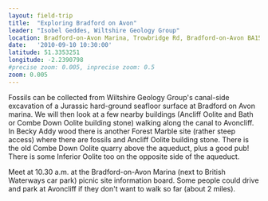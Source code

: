 ```yaml
---
layout: field-trip
title:  "Exploring Bradford on Avon"
leader: "Isobel Geddes, Wiltshire Geology Group"
location: Bradford-on-Avon Marina, Trowbridge Rd, Bradford-on-Avon BA15 1UD
date:   '2010-09-10 10:30:00'
latitude: 51.3353251
longitude: -2.2390798
#precise zoom: 0.005, inprecise zoom: 0.5
zoom: 0.005
---
```

Fossils can be collected from Wiltshire Geology Group's canal-side excavation of a Jurassic hard-ground seafloor surface at Bradford on Avon marina. We will then look at a few nearby buildings (Ancliff Oolite and Bath or Combe Down Oolite building stone) walking along the canal to Avoncliff. In Becky Addy wood there is another Forest Marble site (rather steep access) where there are fossils and Ancliff Oolite building stone. There is the old Combe Down Oolite quarry above the aqueduct, plus a good pub! There is some Inferior Oolite too on the opposite side of the aqueduct.

Meet at 10.30 a.m. at the Bradford-on-Avon Marina (next to British Waterways car park) picnic site information board. Some people could drive and park at Avoncliff if they don't want to walk so far (about 2 miles).
